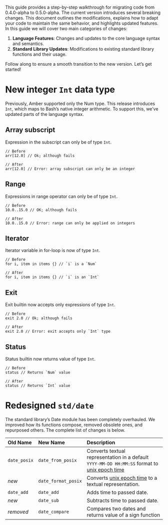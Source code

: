 This guide provides a step-by-step walkthrough for migrating code from 0.4.0-alpha to 0.5.0-alpha. The current version introduces several breaking changes. This document outlines the modifications, explains how to adapt your code to maintain the same behavior, and highlights updated features. In this guide we will cover two main categories of changes:
1. **Language Features**: Changes and updates to the core language syntax and semantics.
2. **Standard Library Updates**: Modifications to existing standard library functions and their usage.

Follow along to ensure a smooth transition to the new version. Let’s get started!

# New integer `Int` data type

Previously, Amber supported only the Num type. This release introduces `Int`, which maps to Bash’s native integer arithmetic. To support this, we’ve updated parts of the language syntax.

## Array subscript

Expression in the subscript can only be of type `Int`.

```ab
// Before
arr[12.0] // Ok; although fails

// After
arr[12.0] // Error: array subscript can only be an integer
```

## Range

Expressions in range operator can only be of type `Int`.

```ab
// Before
10.0..15.0 // OK; although fails

// After
10.0..15.0 // Error: range can only be applied on integers
```

## Iterator

Iterator variable in for-loop is now of type `Int`.

```ab
// Before
for i, item in items {} // `i` is a `Num`

// After
for i, item in items {} // `i` is an `Int`
```

## Exit

Exit builtin now accepts only expressions of type `Int`.

```ab
// Before
exit 2.0 // Ok; although fails

// After
exit 2.0 // Error: exit accepts only `Int` type
```

## Status

Status builtin now returns value of type `Int`.

```ab
// Before
status // Returns `Num` value

// After
status // Returns `Int` value
```

# Redesigned `std/date`

The standard library’s Date module has been completely overhauled. We improved how its functions compose, removed obsolete ones, and repurposed others. The complete list of changes is below.

| Old Name | New Name | Description |
|:--|:--|:--|
| `date_posix` | `date_from_posix` | Converts textual representation in a default `YYYY-MM-DD HH:MM:SS` format to [unix epoch time](https://en.wikipedia.org/wiki/Unix_time) |
| *new* | `date_format_posix` | Converts [unix epoch time](https://en.wikipedia.org/wiki/Unix_time) to a textual representation. |
| `date_add` | `date_add` | Adds time to passed date. |
| *new* | `date_sub` | Subtracts time to passed date. |
| *removed* | `date_compare` | Compares two dates and returns value of a sign function |
